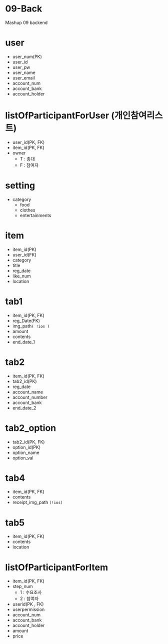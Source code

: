 # 09-Back
Mashup 09 backend


# user
- user_num(PK)
- user_id
- user_pw 
- user_name
- user_email
- account_num
- account_bank
- account_holder
<!--- list_of_Owner ( 총대 한 목록)-->
<!--- list_of_Part ( 참여 한 목록 )-->

# listOfParticipantForUser (개인참여리스트)
- user_id(PK, FK)
- item_id(PK, FK)
- owner
    - T : 총대
    - F : 참여자

# setting
- category
    - food
    - clothes
    - entertainments

# item
- item_id(PK)
- user_id(FK)
- category
- title
- reg_date
- like_num  
- location


# tab1
- item_id(PK, FK)
- reg_Date(FK)
- img_path`( !ios )`
- amount
- contents
- end_date_1

# tab2
- item_id(PK, FK)
- tab2_id(PK)
- reg_date
- account_name
- account_number
- account_bank 
- end_date_2

# tab2_option
- tab2_id(PK, FK)
- option_id(PK)
- option_name
- option_val 

# tab4 
- item_id(PK, FK)
- contents
- receipt_img_path `(!ios)`

# tab5
- item_id(PK, FK)
- contents
- location

# listOfParticipantForItem
- item_id(PK, FK)
- step_num 
    - 1 : 수요조사
    - 2 : 참여자
- userid(PK , FK)
- userpermission
- account_num
- account_bank
- account_holder
- amount
- price

